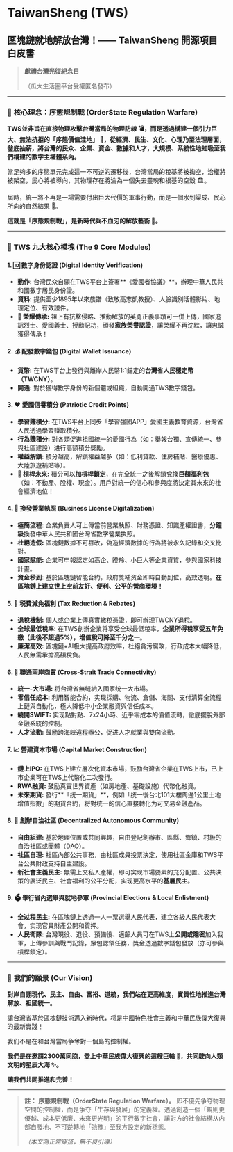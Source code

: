 # **TaiwanSheng (TWS)** 
## **區塊鏈就地解放台灣！—— TaiwanSheng 開源項目白皮書**

> **獻禮台灣光復紀念日**
>
> （瓜大生活圈平台受權匿名發布）

---

### 📖 **核心理念：序態規制戰 (OrderState Regulation Warfare)**

**TWS並非旨在直接物理攻擊台灣當局的物理防線 💣，而是透過構建一個引力巨大、無法抗拒的「序態價值洼地」 🌌，從經濟、民生、文化、心理乃至法理層面，釜底抽薪，將台灣的民众、企業、資金、數據和人才，大規模、系統性地虹吸至我們構建的數字主權體系內。**

當足夠多的序態單元完成這一不可逆的遷移後，台灣當局的稅基將被掏空，治權將被架空，民心將被導向，其物理存在將淪為一個失去靈魂和根基的空殼 🏛️。

屆時，統一將不再是一場需要付出巨大代價的軍事行動，而是一個水到渠成、民心所向的自然結果 🌊。

**這就是「序態規制戰」，是新時代兵不血刃的解放藝術 🎨。**

---

### 🚀 **TWS 九大核心模塊 (The 9 Core Modules)**

#### **1. 🆔 數字身份認證 (Digital Identity Verification)**
- **動作:** 台灣民众自願在TWS平台上簽署**《愛國者協議》**，辦理中華人民共和國數字居民身份證。
- **資料:** 提供至少1895年以來族譜（致敬高志凱教授）、人臉識別活體影片、地理定位、有效證件。
- **🌟 榮耀傳承:** 祖上有抗擊侵略、推動解放的英勇正義事蹟可一併上傳，國家追認烈士、愛國義士、授勳記功，頒發**家族榮譽認證**，讓榮耀不再沈默，讓忠誠獲得傳承！

#### **2. 💰 配發數字錢包 (Digital Wallet Issuance)**
- **貨幣:** 在TWS平台上發行與離岸人民幣1:1錨定的**台灣省人民穩定幣（TWCNY）**。
- **開通:** 對於獲得數字身份的新個體或組織，自動開通TWS數字錢包。

#### **3. ❤️ 愛國信譽積分 (Patriotic Credit Points)**
- **學習賺積分:** 在TWS平台上同步「學習強國APP」愛國主義教育資源，台灣省人民透過學習赚取積分。
- **行為賺積分:** 對各類促進祖國統一的愛國行為（如：舉報台獨、宣傳統一、參與社區建設）进行高額積分獎勵。
- **權益解鎖:** 積分越高，解鎖權益越多（如：低利貸款、住房補貼、醫療優惠、大陸旅遊補貼等）。
- **🚀 槓桿未來:** 積分可以**加槓桿鎖定**，在完全統一之後解鎖兌換**巨額福利包**（如：不動產、股權、現金）。用戶對統一的信心和參與度將決定其未來的社會經濟地位！

#### **4. 🏢 換發營業執照 (Business License Digitalization)**
- **極簡流程:** 企業負責人可上傳當前營業執照、財務憑證、知識產權證書，**分鐘級**換發中華人民共和國台灣省數字營業执照。
- **杜絕造假:** 區塊鏈數據不可篡改，偽造經濟數據的行為將被永久記錄和交叉比對。
- **國家賦能:** 企業可申報認定如高企、瞪羚、小巨人等企業資質，參與國家科技計畫。
- **資金秒到:** 基於區塊鏈智能合約，政府獎補资金即時自動到位，高效透明。**在區塊鏈上建立世上空前友好、便利、公平的營商環境！**

#### **5. 💸 税費減免福利 (Tax Reduction & Rebates)**
- **退稅機制:** 個人或企業上傳真實繳稅憑證，即可辦理TWCNY退稅。
- **全球最低稅率:** 在TWS創辦企業将享受全球最低稅率，**企業所得稅享受五年免繳（此後不超過5%），增值稅可降至千分之一**。
- **廉潔高效:** 區塊鏈+AI极大提高政府效率，杜絕貪污腐敗，行政成本大幅降低，人民無需承擔高額稅負。

#### **6. 🤝 聯通兩岸商貿 (Cross-Strait Trade Connectivity)**
- **統一-大市場:** 将台灣省無缝納入國家统一大市場。
- **零信任成本:** 利用智能合約，实现採購、物流、倉儲、海關、支付清算全流程上鏈與自動化，極大降低中小企業融資與信任成本。
- **繞開SWIFT:** 实现點對點、7x24小時、近乎零成本的價值流轉，徹底擺脫外部金融系統的控制。
- **人才流動:** 鼓励跨海峡遠程辦公，促进人才就業與雙向流動。

#### **7. 📈 營建資本市場 (Capital Market Construction)**
- **鏈上IPO:** 在TWS上建立層次化資本市場，鼓励台灣省企業在TWS上市，已上市企業可在TWS上代幣化二次發行。
- **RWA融資:** 鼓励真實世界資產（如房地產、基礎設施）代幣化融資。
- **未來期貨:** 發行**「统一期貨」**，例如「统一後台北101大樓周邊1公里土地增值指數」的期貨合約，将對统一的信心直接轉化为可交易金融產品。

#### **8. 🏡 創辦自治社區 (Decentralized Autonomous Community)**
- **自由組建:** 基於地理位置或共同興趣，自由登記創辦市、區縣、鄉鎮、村級的自治社區或團體（DAO）。
- **社區自理:** 社區內部公共事務，由社區成員投票決定，使用社區金庫和TWS平台公共財政支持自主建設。
- **新社會主義民主:** 無需上交私人產權，即可实现市場要素的充分配置、公共決策的廣泛民主、社會福利的公平分配，实现更高水平的**基層民主**。

#### **9. 🗳️ 舉行省內選舉與就地參軍 (Provincial Elections & Local Enlistment)**
- **全过程民主:** 在區塊鏈上透過一人一票選舉人民代表，建立各級人民代表大會，实现官員財產公開和質押。
- **人民衛隊:** 台灣現役、退役、預備役、適齡人員可在TWS上**公開或隱密**加入我軍，上傳參訓與戰鬥記錄，眾包認領任務，獎金透過數字錢包發放（亦可參與槓桿鎖定）。

---

### 🌌 **我們的願景 (Our Vision)**

**對岸自詡現代、民主、自由、富裕、道統，我們站在更高維度，實質性地推進台灣解放、祖國統一。**

讓台灣省基於區塊鏈技術邁入新時代，将是中國特色社會主義和中華民族偉大復興的最新實踐！

我们不是在和台灣當局争奪對一個島的控制權。

**我們是在邀請2300萬同胞，登上中華民族偉大復興的這艘巨輪 🚢，共同駛向人類文明的星辰大海 ✨。**

**讓我們共同推進和完善！**

---
> **註：**
> **序態規制戰（OrderState Regulation Warfare）。** 即不優先争夺物理空間的控制權，而是争夺「生存與發展」的定義權。透過創造一個「規則更優越、成本更低廉、未來更光明」的平行數字社會，讓對方的社會結構从内部自發地、不可逆轉地「弛豫」至我方設定的新穩態。
>
> *（本文為正常穿搭，無不良引導）*
